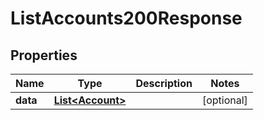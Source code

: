 

# ListAccounts200Response


## Properties

| Name | Type | Description | Notes |
|------------ | ------------- | ------------- | -------------|
|**data** | [**List&lt;Account&gt;**](Account.md) |  |  [optional] |



